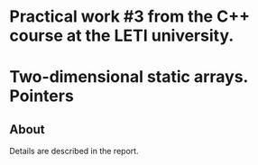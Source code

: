 # Practical work #3 from the C++ course at the LETI university.
# Two-dimensional static arrays. Pointers

## About
Details are described in the report.